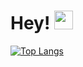 # Hey! <img src="https://raw.githubusercontent.com/MartinHeinz/MartinHeinz/master/wave.gif" width="30px">
 [![Top Langs](https://github-readme-stats.vercel.app/api/top-langs/?username=iedaa&theme=dracula)](https://github.com/anuraghazra/github-readme-stats)
